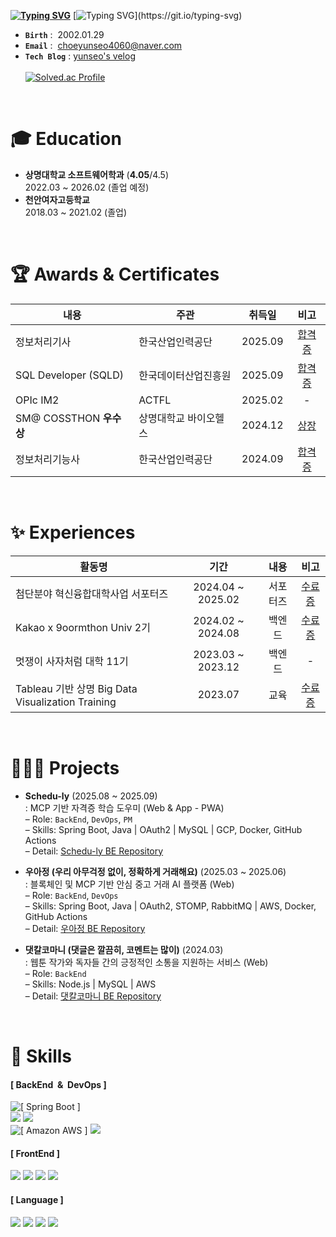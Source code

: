 **[![Typing SVG](https://readme-typing-svg.herokuapp.com?font=Poppins&weight=700&height=70&size=40&pause=500&color=fcee2a&background=FFFFFF00&width=900&lines=Hi,+I'm+Yun+Seo!+🤩)](https://git.io/typing-svg)**
[![Typing SVG](https://readme-typing-svg.herokuapp.com?font=Roboto&weight=400&size=20&pause=500&color=FFFFFF&background=00000000&width=600&lines=안녕하세요.+성장을+즐기는+개발자+최윤서입니다.)](https://git.io/typing-svg)

- **`Birth`** : &nbsp;2002.01.29
- **`Email`** : &nbsp;choeyunseo4060@naver.com
- **`Tech Blog`** : [yunseo's velog](https://velog.io/@choeyunseo/posts/) <br><br>
[![Solved.ac Profile](http://mazassumnida.wtf/api/v2/generate_badge?boj=sky09508)](https://solved.ac/sky09508/)
<br>

# 🎓 Education
- **상명대학교 소프트웨어학과** (**4.05**/4.5) <br>
2022.03 ~ 2026.02 (졸업 예정) <br>
- **천안여자고등학교** <br>
2018.03 ~ 2021.02 (졸업)
<br>

# 🏆 Awards & Certificates
| 내용 | 주관 | 취득일 | 비고 |
|---|---|---|:---:|
| 정보처리기사 | 한국산업인력공단 | 2025.09 | [합격증](https://github.com/user-attachments/assets/a0994212-4010-4cb8-9862-0c8c04959021) |
| SQL Developer (SQLD) | 한국데이터산업진흥원 | 2025.09 | [합격증](https://github.com/user-attachments/assets/8b00fa0d-8692-4d62-9628-ccdd1a49474f) |
|OPIc IM2|ACTFL|2025.02|-|
|SM@ COSSTHON **우수상**|상명대학교 바이오헬스|2024.12|[상장](https://github.com/user-attachments/assets/12ef2bf8-dd6d-41ad-8c0f-3947a75cee2b)|
| 정보처리기능사 | 한국산업인력공단 | 2024.09 | [합격증](https://github.com/user-attachments/assets/fb2f2f92-2997-4a0a-a6a4-21a9da05f8e9) |
<br>

# ✨ Experiences
|활동명|기간|내용|비고|
|---|:---:|:---:|:---:|
|첨단분야 혁신융합대학사업 서포터즈|2024.04 ~ 2025.02|서포터즈|[수료증](https://github.com/user-attachments/assets/21e6d772-406b-49f9-8132-71b783f3c260)|
|Kakao x 9oormthon Univ 2기|2024.02 ~ 2024.08|백엔드|[수료증](https://github.com/user-attachments/assets/a0c5d906-5ae5-4a7d-9d87-d3241b676264)|
|멋쟁이 사자처럼 대학 11기|2023.03 ~ 2023.12|백엔드|-|
| Tableau 기반 상명 Big Data Visualization Training | 2023.07 | 교육 | [수료증](https://github.com/user-attachments/assets/68a73d8e-4994-4d67-bb1e-dbe9ac97b372) |
<br>

# 👩🏻‍💻 Projects
- **Schedu-ly** (2025.08 ~ 2025.09) <br>
  : MCP 기반 자격증 학습 도우미 (Web & App - PWA) <br>
  – Role: `BackEnd`, `DevOps`, `PM` <br>
  – Skills: Spring Boot, Java | OAuth2 | MySQL | GCP, Docker, GitHub Actions <br> 
  – Detail: [Schedu-ly BE Repository](https://github.com/Schedu-ly/Scheduly-backend)
    
- **우아정 (우리 아무걱정 없이, 정확하게 거래해요)** (2025.03 ~ 2025.06) <br>
  : 블록체인 및 MCP 기반 안심 중고 거래 AI 플랫폼 (Web) <br>
  – Role: `BackEnd`, `DevOps` <br>
  – Skills: Spring Boot, Java | OAuth2, STOMP, RabbitMQ | AWS, Docker, GitHub Actions <br> 
  – Detail: [우아정 BE Repository](https://github.com/YunseoChoe/wooajeongBE)
 
<!-- - **트립메이트 (TripMate)** (2024) <br>
  : 친구들과 함께 짜는 여행 계획 서비스 (Web) <br>
  - Role: FrontEnd <br>
  - Skills: FE(React.js), BE(Nest.js), DevOps(GCP), DB(MySQL, MongoDB) <br> 
  - 레포지토리: [Repository](https://github.com/YunseoChoe/tripMate)
-->

- **댓칼코마니 (댓글은 깔끔히, 코멘트는 많이)** (2024.03) <br>
  : 웹툰 작가와 독자들 간의 긍정적인 소통을 지원하는 서비스 (Web) <br>
  – Role: `BackEnd` <br>
  – Skills: Node.js | MySQL | AWS <br>
  – Detail: [댓칼코마니 BE Repository](https://github.com/YunseoChoe/2024_BEOTKKOTTHON_TEAM_37_BE)
<br>

# 🔨 Skills
#### [ BackEnd&nbsp;&nbsp;&&nbsp;&nbsp;DevOps ]
<img src="https://smartcart-s3-bucket.s3.ap-northeast-2.amazonaws.com/badge_SpringBoot.svg" alt="[ Spring Boot ]"/></a> <br>
<img src="https://img.shields.io/badge/MySQL-4479A1?style=flat-square&logo=MySQL&logoColor=white"/></a>
<img src="https://img.shields.io/badge/MongoDB-47A248?style=flat-square&logo=MongoDB&logoColor=white"/></a> <br>
<img src="https://smartcart-s3-bucket.s3.ap-northeast-2.amazonaws.com/badge_AmazonAWS.svg" alt="[ Amazon AWS ]"/></a>
<img src="https://img.shields.io/badge/GoogleCloud-4285F4?style=flat-square&logo=Google-Cloud&logoColor=white"/></a>

#### [ FrontEnd ]
<img src="https://img.shields.io/badge/React-61DBFB?style=flat-square&logo=React&logoColor=white"/></a>
<img src="https://img.shields.io/badge/HTML-E34F26?style=flat-square&logo=HTML5&logoColor=white"/></a>
<img src="https://img.shields.io/badge/CSS-1572B6?style=flat-square&logo=CSS3&logoColor=white"/></a>
<img src="https://img.shields.io/badge/JavaScript-F7DF1E?style=flat-square&logo=JavaScript&logoColor=white"/></a>

#### [ Language ]
<img src="https://img.shields.io/badge/Java-007396?style=flat-square&logo=coffeeScript&logoColor=white"/></a>
<img src="https://img.shields.io/badge/Python-3776AB?style=flat-square&logo=Python&logoColor=white"/></a>
<img src="https://img.shields.io/badge/C++-00599C?style=flat-square&logo=C%2B%2B&logoColor=white"/></a>
<img src="https://img.shields.io/badge/C-A8B9CC?style=flat-square&logo=C&logoColor=white"/></a>
<br>


